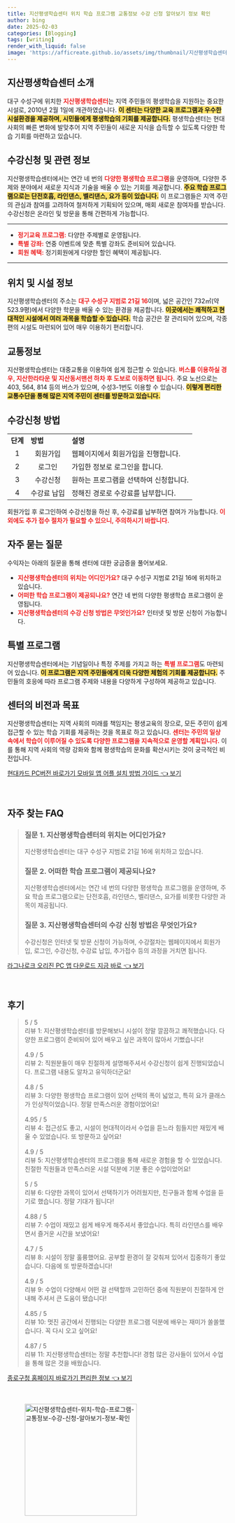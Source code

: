 ```yaml
---
title: 지산평생학습센터 위치 학습 프로그램 교통정보 수강 신청 알아보기 정보 확인
author: bing
date: 2025-02-03
categories: [Blogging]
tags: [writing]
render_with_liquid: false
image: 'https://afficreate.github.io/assets/img/thumbnail/지산평생학습센터-위치-학습-프로그램-교통정보-수강-신청-알아보기-정보-확인.webp'
---
```



<h2 id='지산평생학습센터 소개'>지산평생학습센터 소개</h2>

<p>대구 수성구에 위치한 <b><span style="color: #ee2323;">지산평생학습센터</span></b>는 지역 주민들의 평생학습을 지원하는 중요한 시설로, 2010년 2월 1일에 개관하였습니다. <b><span style="background-color: #ffe066;">이 센터는 다양한 교육 프로그램과 우수한 시설환경을 제공하며, 시민들에게 평생학습의 기회를 제공합니다.</span></b> 평생학습센터는 현대 사회의 빠른 변화에 발맞추어 지역 주민들이 새로운 지식을 습득할 수 있도록 다양한 학습 기회를 마련하고 있습니다.</p>

<h2 id='수강신청 및 관련 정보'>수강신청 및 관련 정보</h2>

<p>지산평생학습센터에서는 연간 네 번의 <b><span style="color: #ee2323;">다양한 평생학습 프로그램</span></b>을 운영하며, 다양한 주제와 분야에서 새로운 지식과 기술을 배울 수 있는 기회를 제공합니다. <b><span style="background-color: #ffe066;">주요 학습 프로그램으로는 단전호흡, 라인댄스, 벨리댄스, 요가 등이 있습니다.</span></b> 이 프로그램들은 지역 주민의 관심과 참여를 고려하여 철저하게 기획되어 있으며, 매회 새로운 참여자를 받습니다. 수강신청은 온라인 및 방문을 통해 간편하게 가능합니다.</p>

<hr />

<ul>
    <li><b><span style="color: #ee2323;">정기교육 프로그램:</span></b> 다양한 주제별로 운영됩니다.</li>
    <li><b><span style="color: #ee2323;">특별 강좌:</span></b> 연중 이벤트에 맞춘 특별 강좌도 준비되어 있습니다.</li>
    <li><b><span style="color: #ee2323;">회원 혜택:</span></b> 정기회원에게 다양한 할인 혜택이 제공됩니다.</li>
</ul>

<hr />

<h2 id='위치 및 시설 정보'>위치 및 시설 정보</h2>

<p>지산평생학습센터의 주소는 <b><span style="color: #ee2323;">대구 수성구 지범로 21길 16</span></b>이며, 넓은 공간인 732㎡(약 523.9평)에서 다양한 학문을 배울 수 있는 환경을 제공합니다. <b><span style="background-color: #ffe066;">이곳에서는 쾌적하고 현대적인 시설에서 여러 과목을 학습할 수 있습니다.</span></b> 학습 공간은 잘 관리되어 있으며, 각종 편의 시설도 마련되어 있어 매우 이용하기 편리합니다.</p>

<h2 id='교통정보'>교통정보</h2>

<p>지산평생학습센터는 대중교통을 이용하여 쉽게 접근할 수 있습니다. <b><span style="color: #ee2323;">버스를 이용하실 경우, 지산한라타운 및 지산동서맨션 하차 후 도보로 이동하면 됩니다.</span></b> 주요 노선으로는 403, 564, 814 등의 버스가 있으며, 수성3-1번도 이용할 수 있습니다. <b><span style="background-color: #ffe066;">이렇게 편리한 교통수단을 통해 많은 지역 주민이 센터를 방문하고 있습니다.</span></b></p>

<h2 id='수강신청 방법'>수강신청 방법</h2>

<table>
    <tr>
        <td><b>단계</b></td>
        <td><b>방법</b></td>
        <td><b>설명</b></td>
    </tr>
    <tr>
        <td style="text-align: center; height: 17px;">1</td>
        <td style="text-align: center; height: 17px;">회원가입</td>
        <td>웹페이지에서 회원가입을 진행합니다.</td>
    </tr>
    <tr>
        <td style="text-align: center; height: 17px;">2</td>
        <td style="text-align: center; height: 17px;">로그인</td>
        <td>가입한 정보로 로그인을 합니다.</td>
    </tr>
    <tr>
        <td style="text-align: center; height: 17px;">3</td>
        <td style="text-align: center; height: 17px;">수강신청</td>
        <td>원하는 프로그램을 선택하여 신청합니다.</td>
    </tr>
    <tr>
        <td style="text-align: center; height: 17px;">4</td>
        <td style="text-align: center; height: 17px;">수강료 납입</td>
        <td>정해진 경로로 수강료를 납부합니다.</td>
    </tr>
</table>

<p>회원가입 후 로그인하여 수강신청을 하신 후, 수강료를 납부하면 참여가 가능합니다. <b><span style="color: #ee2323;">이외에도 추가 접수 절차가 필요할 수 있으니, 주의하시기 바랍니다.</span></b></p>

<h2 id='자주 묻는 질문'>자주 묻는 질문</h2>

<p>수익자는 아래의 질문을 통해 센터에 대한 궁금증을 풀어보세요.</p>

<ul>
    <li><b><span style="color: #ee2323;">지산평생학습센터의 위치는 어디인가요?</span></b> 대구 수성구 지범로 21길 16에 위치하고 있습니다.</li>
    <li><b><span style="color: #ee2323;">어떠한 학습 프로그램이 제공되나요?</span></b> 연간 네 번의 다양한 평생학습 프로그램이 운영됩니다.</li>
    <li><b><span style="color: #ee2323;">지산평생학습센터의 수강 신청 방법은 무엇인가요?</span></b> 인터넷 및 방문 신청이 가능합니다.</li>
</ul>

<h2 id='특별 프로그램'>특별 프로그램</h2>

<p>지산평생학습센터에서는 기념일이나 특정 주제를 가지고 하는 <b><span style="color: #ee2323;">특별 프로그램</span></b>도 마련되어 있습니다. <b><span style="background-color: #ffe066;">이 프로그램은 지역 주민들에게 더욱 다양한 체험의 기회를 제공합니다.</span></b> 주민들의 호응에 따라 프로그램 주제와 내용을 다양하게 구성하여 제공하고 있습니다.</p>

<h2 id='센터의 비전과 목표'>센터의 비전과 목표</h2>

<p>지산평생학습센터는 지역 사회의 미래를 책임지는 평생교육의 장으로, 모든 주민이 쉽게 접근할 수 있는 학습 기회를 제공하는 것을 목표로 하고 있습니다. <b><span style="color: #ee2323;">센터는 주민의 일상 속에서 학습이 이루어질 수 있도록 다양한 프로그램을 지속적으로 운영할 계획입니다.</span></b> 이를 통해 지역 사회의 역량 강화와 함께 평생학습의 문화를 확산시키는 것이 궁극적인 비전입니다.</p>


<p><a class="click-button" title="현대카드 PC버전 바로가기 모바일 앱 어플 설치 방법 가이드" href="https://afficreate.github.io/posts/%ED%98%84%EB%8C%80%EC%B9%B4%EB%93%9C-PC%EB%B2%84%EC%A0%84-%EB%B0%94%EB%A1%9C%EA%B0%80%EA%B8%B0-%EB%AA%A8%EB%B0%94%EC%9D%BC-%EC%95%B1-%EC%96%B4%ED%94%8C-%EC%84%A4%EC%B9%98-%EB%B0%A9%EB%B2%95-%EA%B0%80%EC%9D%B4%EB%93%9C/" rel="dofollow">현대카드 PC버전 바로가기 모바일 앱 어플 설치 방법 가이드 👈 보기</a></p><br>
<h2 id='자주_찾는_FAQ'>자주 찾는 FAQ</h2>
<div itemscope="" itemtype="https://schema.org/FAQPage"> 
<blockquote> 
<div itemscope="" itemprop="mainEntity" itemtype="https://schema.org/Question"> 
<h3 itemprop="name">질문 1. 지산평생학습센터의 위치는 어디인가요?</h3> 
<div itemscope="" itemprop="acceptedAnswer" itemtype="https://schema.org/Answer"> 
<span itemprop="text"> 
<p>지산평생학습센터는 대구 수성구 지범로 21길 16에 위치하고 있습니다.</p> 
</span> 
</div> 
</div> 
<div itemscope="" itemprop="mainEntity" itemtype="https://schema.org/Question"> 
<h3 itemprop="name">질문 2. 어떠한 학습 프로그램이 제공되나요?</h3> 
<div itemscope="" itemprop="acceptedAnswer" itemtype="https://schema.org/Answer"> 
<span itemprop="text"> 
<p>지산평생학습센터에서는 연간 네 번의 다양한 평생학습 프로그램을 운영하며, 주요 학습 프로그램으로는 단전호흡, 라인댄스, 벨리댄스, 요가를 비롯한 다양한 과목이 제공됩니다.</p> 
</span> 
</div> 
</div> 
<div itemscope="" itemprop="mainEntity" itemtype="https://schema.org/Question"> 
<h3 itemprop="name">질문 3. 지산평생학습센터의 수강 신청 방법은 무엇인가요?</h3> 
<div itemscope="" itemprop="acceptedAnswer" itemtype="https://schema.org/Answer"> 
<span itemprop="text"> 
<p>수강신청은 인터넷 및 방문 신청이 가능하며, 수강절차는 웹페이지에서 회원가입, 로그인, 수강신청, 수강료 납입, 추가접수 등의 과정을 거치면 됩니다.</p> 
</span> 
</div> 
</div> 
</blockquote> 
</div>
<p><a class="click-button" title="라그나로크 오리진 PC 앱 다운로드 지금 바로" href="https://afficreate.github.io/posts/%EB%9D%BC%EA%B7%B8%EB%82%98%EB%A1%9C%ED%81%AC-%EC%98%A4%EB%A6%AC%EC%A7%84-PC-%EC%95%B1-%EB%8B%A4%EC%9A%B4%EB%A1%9C%EB%93%9C-%EC%A7%80%EA%B8%88-%EB%B0%94%EB%A1%9C/" rel="dofollow">라그나로크 오리진 PC 앱 다운로드 지금 바로 👈 보기</a></p><br>
<h2 id='후기'>후기</h2>
<div itemscope itemtype="https://schema.org/Product">
  <blockquote>
  <div itemprop="review" itemscope itemtype="https://schema.org/Review">
      <div itemprop="reviewRating" itemscope itemtype="https://schema.org/Rating"> <span itemprop="ratingValue">5</span> / <span itemprop="bestRating">5</span> </div>
      <span itemprop="reviewBody">리뷰 1: 지산평생학습센터를 방문해보니 시설이 정말 깔끔하고 쾌적했습니다. 다양한 프로그램이 준비되어 있어 배우고 싶은 과목이 많아서 기뻤습니다!</span>
  </div>
  <br>
  <div itemprop="review" itemscope itemtype="https://schema.org/Review">
      <div itemprop="reviewRating" itemscope itemtype="https://schema.org/Rating"> <span itemprop="ratingValue">4.9</span> / <span itemprop="bestRating">5</span> </div>
      <span itemprop="reviewBody">리뷰 2: 직원분들이 매우 친절하게 설명해주셔서 수강신청이 쉽게 진행되었습니다. 프로그램 내용도 알차고 유익하더군요!</span>
  </div>
  <br>
  <div itemprop="review" itemscope itemtype="https://schema.org/Review">
      <div itemprop="reviewRating" itemscope itemtype="https://schema.org/Rating"> <span itemprop="ratingValue">4.8</span> / <span itemprop="bestRating">5</span> </div>
      <span itemprop="reviewBody">리뷰 3: 다양한 평생학습 프로그램이 있어 선택의 폭이 넓었고, 특히 요가 클래스가 인상적이었습니다. 정말 만족스러운 경험이었어요!</span>
  </div>
  <br>
  <div itemprop="review" itemscope itemtype="https://schema.org/Review">
      <div itemprop="reviewRating" itemscope itemtype="https://schema.org/Rating"> <span itemprop="ratingValue">4.95</span> / <span itemprop="bestRating">5</span> </div>
      <span itemprop="reviewBody">리뷰 4: 접근성도 좋고, 시설이 현대적이라서 수업을 듣느라 힘들지만 재밌게 배울 수 있었습니다. 또 방문하고 싶어요!</span>
  </div>
  <br>
  <div itemprop="review" itemscope itemtype="https://schema.org/Review">
      <div itemprop="reviewRating" itemscope itemtype="https://schema.org/Rating"> <span itemprop="ratingValue">4.9</span> / <span itemprop="bestRating">5</span> </div>
      <span itemprop="reviewBody">리뷰 5: 지산평생학습센터의 프로그램을 통해 새로운 경험을 할 수 있었습니다. 친절한 직원들과 만족스러운 시설 덕분에 기분 좋은 수업이었어요!</span>
  </div>
  <br>
  <div itemprop="review" itemscope itemtype="https://schema.org/Review">
      <div itemprop="reviewRating" itemscope itemtype="https://schema.org/Rating"> <span itemprop="ratingValue">5</span> / <span itemprop="bestRating">5</span> </div>
      <span itemprop="reviewBody">리뷰 6: 다양한 과목이 있어서 선택하기가 어려웠지만, 친구들과 함께 수업을 듣기로 했습니다. 정말 기대가 됩니다!</span>
  </div>
  <br>
  <div itemprop="review" itemscope itemtype="https://schema.org/Review">
      <div itemprop="reviewRating" itemscope itemtype="https://schema.org/Rating"> <span itemprop="ratingValue">4.88</span> / <span itemprop="bestRating">5</span> </div>
      <span itemprop="reviewBody">리뷰 7: 수업이 재밌고 쉽게 배우게 해주셔서 좋았습니다. 특히 라인댄스를 배우면서 즐거운 시간을 보냈어요!</span>
  </div>
  <br>
  <div itemprop="review" itemscope itemtype="https://schema.org/Review">
      <div itemprop="reviewRating" itemscope itemtype="https://schema.org/Rating"> <span itemprop="ratingValue">4.7</span> / <span itemprop="bestRating">5</span> </div>
      <span itemprop="reviewBody">리뷰 8: 시설이 정말 훌륭했어요. 공부할 환경이 잘 갖춰져 있어서 집중하기 좋았습니다. 다음에 또 방문하겠습니다!</span>
  </div>
  <br>
  <div itemprop="review" itemscope itemtype="https://schema.org/Review">
      <div itemprop="reviewRating" itemscope itemtype="https://schema.org/Rating"> <span itemprop="ratingValue">4.9</span> / <span itemprop="bestRating">5</span> </div>
      <span itemprop="reviewBody">리뷰 9: 수업이 다양해서 어떤 걸 선택할까 고민하던 중에 직원분이 친절하게 안내해 주셔서 큰 도움이 됐습니다!</span>
  </div>
  <br>
  <div itemprop="review" itemscope itemtype="https://schema.org/Review">
      <div itemprop="reviewRating" itemscope itemtype="https://schema.org/Rating"> <span itemprop="ratingValue">4.85</span> / <span itemprop="bestRating">5</span> </div>
      <span itemprop="reviewBody">리뷰 10: 멋진 공간에서 진행되는 다양한 프로그램 덕분에 배우는 재미가 쏠쏠했습니다. 꼭 다시 오고 싶어요!</span>
  </div>
  <br>
  <div itemprop="review" itemscope itemtype="https://schema.org/Review">
      <div itemprop="reviewRating" itemscope itemtype="https://schema.org/Rating"> <span itemprop="ratingValue">4.87</span> / <span itemprop="bestRating">5</span> </div>
      <span itemprop="reviewBody">리뷰 11: 지산평생학습센터는 정말 추천합니다! 경험 많은 강사들이 있어서 수업을 통해 많은 것을 배웠습니다.</span>
  </div>
  </blockquote>
</div>
<p><a class="click-button" title="종로구청 홈페이지 바로가기 편리한 정보" href="https://afficreate.github.io/posts/%EC%A2%85%EB%A1%9C%EA%B5%AC%EC%B2%AD-%ED%99%88%ED%8E%98%EC%9D%B4%EC%A7%80-%EB%B0%94%EB%A1%9C%EA%B0%80%EA%B8%B0-%ED%8E%B8%EB%A6%AC%ED%95%9C-%EC%A0%95%EB%B3%B4/" rel="dofollow">종로구청 홈페이지 바로가기 편리한 정보 👈 보기</a></p><br>
<figure class="image"><img src="https://afficreate.github.io/assets/img/thumbnail/지산평생학습센터-위치-학습-프로그램-교통정보-수강-신청-알아보기-정보-확인.webp" alt="지산평생학습센터-위치-학습-프로그램-교통정보-수강-신청-알아보기-정보-확인" width="256" height="256"></figure>